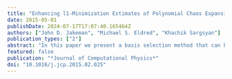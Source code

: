 ```yaml
---
title: "Enhancing l1-Minimization Estimates of Polynomial Chaos Expansions using Basis Selection"
date: 2015-05-01
publishDate: 2024-07-17T17:07:40.165464Z
authors: ["John D. Jakeman", "Michael S. Eldred", "Khachik Sargsyan"]
publication_types: ["2"]
abstract: "In this paper we present a basis selection method that can be used with l1-minimization to adaptively determine the large coefficients of polynomial chaos expansions (PCE). The adaptive construction produces anisotropic basis sets that have more terms in important dimensions and limits the number of unimportant terms that increase mutual coherence and thus degrade the performance of l1-minimization. The important features and the accuracy of basis selection are demonstrated with a number of numerical examples. Specifically, we show that for a given computational budget, basis selection produces a more accurate PCE than would be obtained if the basis were fixed a priori. We also demonstrate that basis selection can be applied with non-uniform random variables and can leverage gradient information."
featured: false
publication: "*Journal of Computational Physics*"
doi: "10.1016/j.jcp.2015.02.025"
---
```


